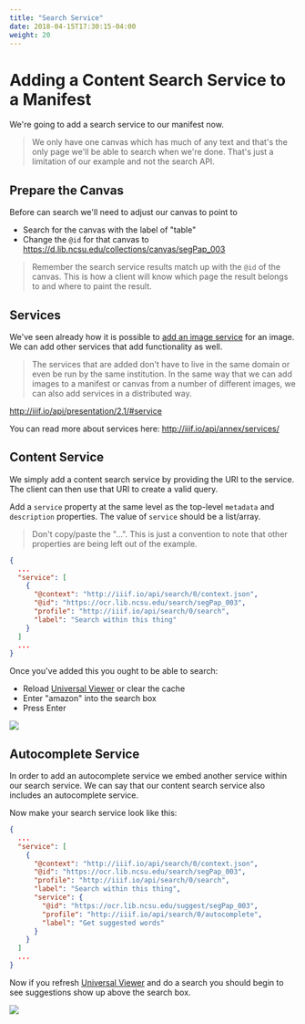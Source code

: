 ```yaml
---
title: "Search Service"
date: 2018-04-15T17:30:15-04:00
weight: 20
---
```


# Adding a Content Search Service to a Manifest

We're going to add a search service to our manifest now.

> We only have one canvas which has much of any text and that's the only page we'll be able to search when we're done. That's just a limitation of our example and not the search API.

## Prepare the Canvas

Before can search we'll need to adjust our canvas to point to

- Search for the canvas with the label of "table"
- Change the `@id` for that canvas to https://d.lib.ncsu.edu/collections/canvas/segPap_003

> Remember the search service results match up with the `@id` of the canvas. This is how a client will know which page the result belongs to and where to paint the result.

## Services

<!-- #backlog:70 write more about services -->

We've seen already how it is possible to [add an image service](../presentation/image-service.md) for an image. We can add other services that add functionality as well.

> The services that are added don't have to live in the same domain or even be run by the same institution. In the same way that we can add images to a manifest or canvas from a number of different images, we can also add services in a distributed way.
<!-- #backlog:140 make some sort of power of linked data comment here? -->

http://iiif.io/api/presentation/2.1/#service

You can read more about services here:
http://iiif.io/api/annex/services/

## Content Service

We simply add a content search service by providing the URI to the service. The client can then use that URI to create a valid query.

Add a `service` property at the same level as the top-level `metadata` and `description` properties. The value of `service` should be a list/array.

> Don't copy/paste the "...". This is just a convention to note that other properties are being left out of the example.

```json
{
  ...
  "service": [
    {
      "@context": "http://iiif.io/api/search/0/context.json",
      "@id": "https://ocr.lib.ncsu.edu/search/segPap_003",
      "profile": "http://iiif.io/api/search/0/search",
      "label": "Search within this thing"
    }
  ]
  ...
}
```

Once you've added this you ought to be able to search:

- Reload [Universal Viewer](../viewers/uv.html) or clear the cache
- Enter "amazon" into the search box
- Press Enter

![](/images/amazon-search.png)

## Autocomplete Service

In order to add an autocomplete service we embed another service within our search service. We can say that our content search service also includes an autocomplete service.

Now make your search service look like this:

```json
{
  ...
  "service": [
    {
      "@context": "http://iiif.io/api/search/0/context.json",
      "@id": "https://ocr.lib.ncsu.edu/search/segPap_003",
      "profile": "http://iiif.io/api/search/0/search",
      "label": "Search within this thing",
      "service": {
        "@id": "https://ocr.lib.ncsu.edu/suggest/segPap_003",
        "profile": "http://iiif.io/api/search/0/autocomplete",
        "label": "Get suggested words"
      }
    }
  ]
  ...
}
```

Now if you refresh [Universal Viewer](../viewers/uv.html) and do a search you should begin to see suggestions show up above the search box.

![](/images/amazon-suggestions.png)
